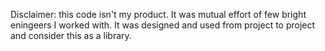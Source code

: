 Disclaimer: this code isn't my product. It was mutual effort of few bright eningeers I worked with. It was designed and used from project to project and consider this as a library.  